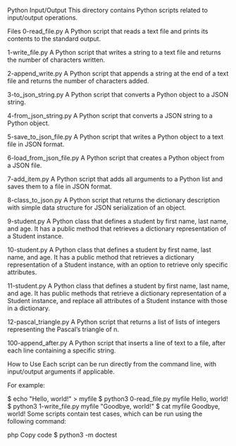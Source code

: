 Python Input/Output
This directory contains Python scripts related to input/output operations.

Files
0-read_file.py
A Python script that reads a text file and prints its contents to the standard output.

1-write_file.py
A Python script that writes a string to a text file and returns the number of characters written.

2-append_write.py
A Python script that appends a string at the end of a text file and returns the number of characters added.

3-to_json_string.py
A Python script that converts a Python object to a JSON string.

4-from_json_string.py
A Python script that converts a JSON string to a Python object.

5-save_to_json_file.py
A Python script that writes a Python object to a text file in JSON format.

6-load_from_json_file.py
A Python script that creates a Python object from a JSON file.

7-add_item.py
A Python script that adds all arguments to a Python list and saves them to a file in JSON format.

8-class_to_json.py
A Python script that returns the dictionary description with simple data structure for JSON serialization of an object.

9-student.py
A Python class that defines a student by first name, last name, and age. It has a public method that retrieves a dictionary representation of a Student instance.

10-student.py
A Python class that defines a student by first name, last name, and age. It has a public method that retrieves a dictionary representation of a Student instance, with an option to retrieve only specific attributes.

11-student.py
A Python class that defines a student by first name, last name, and age. It has public methods that retrieve a dictionary representation of a Student instance, and replace all attributes of a Student instance with those in a dictionary.

12-pascal_triangle.py
A Python script that returns a list of lists of integers representing the Pascal’s triangle of n.

100-append_after.py
A Python script that inserts a line of text to a file, after each line containing a specific string.

How to Use
Each script can be run directly from the command line, with input/output arguments if applicable.

For example:

$ echo "Hello, world!" > myfile
$ python3 0-read_file.py myfile
Hello, world!
$ python3 1-write_file.py myfile "Goodbye, world!"
$ cat myfile
Goodbye, world!
Some scripts contain test cases, which can be run using the following command:

php
Copy code
$ python3 -m doctest <filename>